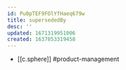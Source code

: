 ```yaml
---
id: Pu0pTEF9FOlYfHaeq679w
title: supersededBy
desc: ''
updated: 1671319951006
created: 1637853319458
---
```




- [[c.sphere]] #product-management
